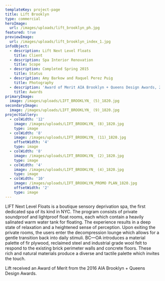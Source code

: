```yaml
---
templateKey: project-page
title: Lift Brooklyn
type: commercial
heroImage:
  url: /images/uploads/lift_brooklyn_ph.jpg
featured: true
previewImage:
  url: /images/uploads/lift_brooklyn_index_1.jpg
infoObject:
  - description: Lift Next Level Floats
    title: Client
  - description: Spa Interior Renovation
    title: Scope
  - description: Completed Spring 2015
    title: Status
  - description: Amy Barkow and Raquel Perez Puig
    title: Photography
  - description: 'Award of Merit AIA Brooklyn + Queens Design Awards, 2016'
    title: Awards
primaryImage:
  image: /images/uploads/LIFT_BROOKLYN_ (5)_1820.jpg
secondaryImage:
  image: /images/uploads/LIFT_BROOKLYN_ (9)_1820.jpg
projectGallery:
  - colWidth: '12'
    image: /images/uploads/LIFT_BROOKLYN_ (8)_1820.jpg
    type: image
  - colWidth: '8'
    image: /images/uploads/LIFT_BROOKLYN_ (11)_1820.jpg
    offsetWidth: '4'
    type: image
  - colWidth: '8'
    image: /images/uploads/LIFT_BROOKLYN_ (2)_1820.jpg
    type: image
  - colWidth: '4'
    image: /images/uploads/LIFT_BROOKLYN_ (4)_1820.jpg
    type: image
  - colWidth: '10'
    image: /images/uploads/LIFT_BROOKLYN_PROMO PLAN_1820.jpg
    offsetWidth: '2'
    type: image
---
```

LIFT Next Level Floats is a boutique sensory deprivation spa, the first dedicated spa of its kind in NYC. The program consists of private soundproof and lightproof float rooms, each which contain a heavily salinated warm water tank for floating. The experience results in a deep state of relaxation and a heightened sense of perception. Upon exiting the private rooms, the users enter the decompression lounge which allows for a gentle transition back into daily stimuli. BC—OA introduces a material palette of fir plywood, reclaimed steel and industrial grade wool felt to respond to the existing brick perimeter walls and concrete floors. These rich and natural materials produce a diverse and tactile palette which invites the touch.

Lift received an Award of Merit from the 2016 AIA Brooklyn + Queens Design Awards.
